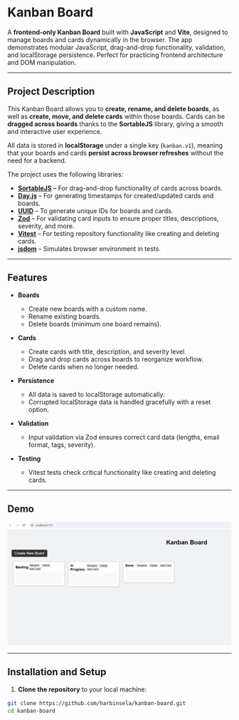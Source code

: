 # Kanban Board

A **frontend-only Kanban Board** built with **JavaScript** and **Vite**, designed to manage boards and cards dynamically in the browser. The app demonstrates modular JavaScript, drag-and-drop functionality, validation, and localStorage persistence. Perfect for practicing frontend architecture and DOM manipulation.  

---

## Project Description

This Kanban Board allows you to **create, rename, and delete boards**, as well as **create, move, and delete cards** within those boards. Cards can be **dragged across boards** thanks to the **SortableJS** library, giving a smooth and interactive user experience.  

All data is stored in **localStorage** under a single key (`kanban.v1`), meaning that your boards and cards **persist across browser refreshes** without the need for a backend.  

The project uses the following libraries:  

- **[SortableJS](https://sortablejs.github.io/Sortable/)** – For drag-and-drop functionality of cards across boards.  
- **[Day.js](https://day.js.org/)** – For generating timestamps for created/updated cards and boards.  
- **[UUID](https://www.npmjs.com/package/uuid)** – To generate unique IDs for boards and cards.  
- **[Zod](https://zod.dev/)** – For validating card inputs to ensure proper titles, descriptions, severity, and more.  
- **[Vitest](https://vitest.dev/)** – For testing repository functionality like creating and deleting cards.  
- **[jsdom](https://github.com/jsdom/jsdom)** – Simulates browser environment in tests.  

---

## Features

- **Boards**  
  - Create new boards with a custom name.  
  - Rename existing boards.  
  - Delete boards (minimum one board remains).  

- **Cards**  
  - Create cards with title, description, and severity level.  
  - Drag and drop cards across boards to reorganize workflow.  
  - Delete cards when no longer needed.  

- **Persistence**  
  - All data is saved to localStorage automatically.  
  - Corrupted localStorage data is handled gracefully with a reset option.  

- **Validation**  
  - Input validation via Zod ensures correct card data (lengths, email format, tags, severity).  

- **Testing**  
  - Vitest tests check critical functionality like creating and deleting cards.  

---

## Demo

![Kanban Demo](assets/Animation.gif)

---

## Installation and Setup

1. **Clone the repository** to your local machine:

```bash
git clone https://github.com/harbinsela/kanban-board.git
cd kanban-board
